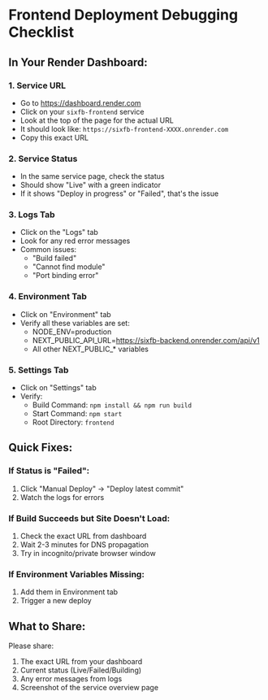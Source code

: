 # Frontend Deployment Debugging Checklist

## In Your Render Dashboard:

### 1. Service URL
- Go to https://dashboard.render.com
- Click on your `sixfb-frontend` service
- Look at the top of the page for the actual URL
- It should look like: `https://sixfb-frontend-XXXX.onrender.com`
- Copy this exact URL

### 2. Service Status
- In the same service page, check the status
- Should show "Live" with a green indicator
- If it shows "Deploy in progress" or "Failed", that's the issue

### 3. Logs Tab
- Click on the "Logs" tab
- Look for any red error messages
- Common issues:
  - "Build failed"
  - "Cannot find module"
  - "Port binding error"

### 4. Environment Tab
- Click on "Environment" tab
- Verify all these variables are set:
  - NODE_ENV=production
  - NEXT_PUBLIC_API_URL=https://sixfb-backend.onrender.com/api/v1
  - All other NEXT_PUBLIC_* variables

### 5. Settings Tab
- Click on "Settings" tab
- Verify:
  - Build Command: `npm install && npm run build`
  - Start Command: `npm start`
  - Root Directory: `frontend`

## Quick Fixes:

### If Status is "Failed":
1. Click "Manual Deploy" → "Deploy latest commit"
2. Watch the logs for errors

### If Build Succeeds but Site Doesn't Load:
1. Check the exact URL from dashboard
2. Wait 2-3 minutes for DNS propagation
3. Try in incognito/private browser window

### If Environment Variables Missing:
1. Add them in Environment tab
2. Trigger a new deploy

## What to Share:
Please share:
1. The exact URL from your dashboard
2. Current status (Live/Failed/Building)
3. Any error messages from logs
4. Screenshot of the service overview page